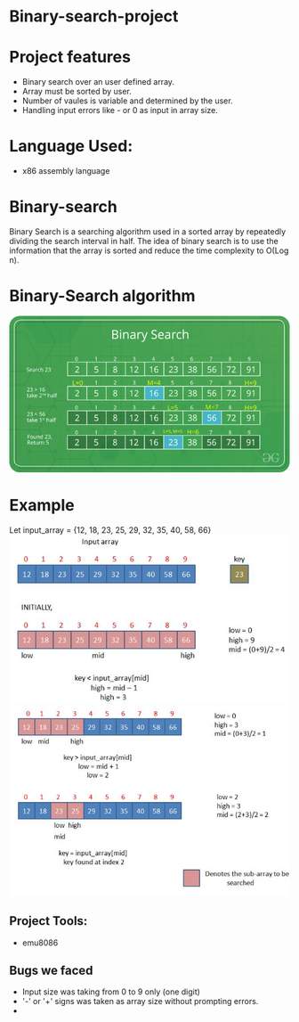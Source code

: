 # Binary-search-project
# Project features
- Binary search over an user defined array.
- Array must be sorted by user.
- Number of vaules is variable and determined by the user.
- Handling input errors like - or 0 as input in array size.
# Language Used: 
- x86 assembly language
# Binary-search
Binary Search is a searching algorithm used in a sorted array by repeatedly dividing the search interval in half.
The idea of binary search is to use the information that the array is sorted and reduce the time complexity to O(Log n). 
# Binary-Search algorithm
![](BinarySearch.png)
# Example
Let input_array = {12, 18, 23, 25, 29, 32, 35, 40, 58, 66}
![](Example_1.jpeg)
![](Example_2.jpeg)
## Project Tools:
- emu8086
## Bugs we faced
- Input size was taking from 0 to 9 only (one digit)
- '-' or '+' signs was taken as array size without prompting errors.
-
